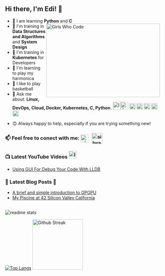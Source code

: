 ## Hi there, I'm Edi!  :dolphin:


- :snake: I am learning **Python** and **C** <img align="right" alt="Girls Who Code" src= "https://64.media.tumblr.com/ba1e1315c5700e144a6bd1226883534a/tumblr_ohc57koLSp1tgfjkso8_500.gifv" height = 240 width = 370/>
- 🔭 I'm training in **Data Structures and Algorithms** and **System Design**  
- :dolphin: I'm training in **Kubernetes** for Developers
- :musical_note: I'm learning to play my harmonica
- :basketball: I like to play basketball
- 💬 Ask me about:
**Linux, DevOps, Cloud, Docker, Kubernetes, C, Python**.
<img src="https://img.icons8.com/color/96/000000/linux.png" alt="linux" width="25" height="25"/><img src="https://cdn1.iconfinder.com/data/icons/devops-cycle/256/devops_cycle_1_filled-512.png" alt="devops" width="25" height="25"/> <img src="https://www.aloudinthecloud.com/images/gcp_icon_cloud.png" alt="css3" width="20" height="20"/> <img src="https://img.favpng.com/14/23/25/clip-art-france-silicon-valley-docker-vector-graphics-png-favpng-Nb3e14EUwkNhJd86iPTT2wQ84.jpg" alt="html5" width="20" height="20"/> <img src="https://w1.pngwing.com/pngs/241/864/png-transparent-amazon-logo-kubernetes-software-deployment-cloud-computing-orchestration-computer-cluster-amazon-web-services-microsoft-azure.png" alt="java" width="20" height="20"/> <img src="https://img.icons8.com/color/452/c-programming.png" alt="mysql" width="20" height="20"/> <img src="https://img.icons8.com/color/96/000000/python.png" alt="python" width="20" height="20"/> </p><p align="center">
- :blush: Always happy to help, especially if you are trying something new!
### 📫 Feel free to conect with me:   <a href="https://linkedin.com/in/edithpuclla" target="blank"><img align="center" src="https://i.pinimg.com/originals/de/b4/6f/deb46f02a59e3b3a2aa58fac16290d63.gif" alt="nirmal-silwal" height="25" width="25" /></a> &nbsp; <a href="https://twitter.com/edithpuclla" target="blank"><img align="center" src="https://cliply.co/wp-content/uploads/2019/07/371907030_TWITTER_ICON_TRANSPARENT_400.gif" alt="silwal_nirmal" height="35" width="35" /></a> &nbsp;

### 📺 Latest YouTube Videos <img src="https://images.vexels.com/media/users/3/141532/isolated/preview/3a36614d8dde3aa7ee06398cb6dc80cb-icono-de-goma-de-youtube-by-vexels.png" alt="linux" width="25" height="25"/>
<!-- YOUTUBE:START -->
- [Using GUI For Debug Your Code With LLDB](https://www.youtube.com/watch?v=2Yw1chhv7UQ)
<!-- YOUTUBE:END -->




### 🌱 Latest Blog Posts :art:

<!-- BLOG-POST-LIST:START -->
- [A brief and simple introduction to GPGPU](https://medium.com/katsuhi-code/a-brief-and-simple-introduction-to-gpgpu-fdb43637fff6)
- [My Piscine at 42 Silicon Valley California](https://medium.com/@edithpuclla/my-piscine-at-42-silicon-valley-ef662227ed6c)

<!-- BLOG-POST-LIST:END -->
<br />

<img src = "https://github-readme-stats.vercel.app/api?username=edithturn&&show_icons=true&theme=radical" alt="readme stats">

[![Top Langs](https://github-readme-stats.vercel.app/api/top-langs/?username=edithturn&layout=compact&theme=merko)](https://github.com/anuraghazra/github-readme-stats) <img height="164
" alt="Github Streak" src="https://lh3.googleusercontent.com/proxy/6MqgN_FsPLbag3LjZl4MlDCtAuyRImR95AG88eC_i2COpAqwgZH7DcH-nBYzsCov5GqTwT3XOc_uHJn9VdJcJzoCka98uAN0J6JuF55cq27_" >
